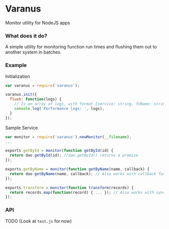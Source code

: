 # Varanus
Monitor utility for NodeJS apps

### What does it do?
A simple utility for monitoring function run times and flushing them out to another system in batches.

### Example

Initialization
```js
var varanus = require('varanus');

varanus.init({
  flush: function(logs) {
    // Is an array of logs, with format {service: string, fnName: string, time: integer (ms), created: Date}
    console.log('Performance logs: ', logs);
  }
});
```

Sample Service
```js
var monitor = require('varanus').newMonitor(__filename);
...

exports.getById = monitor(function getById(id) {
  return dao.getById(id); //dao.getById() returns a promise
});

exports.getByName = monitor(function getByName(name, callback) {
  return dao.getByName(name, callback); // Also works with callback functions
});

exports.transform = monitor(function transform(records) {
  return records.map(function(record) { ... }); // Also works with synchronous functions
});
```

### API
TODO (Look at `test.js` for now)

